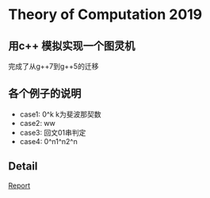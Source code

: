# Theory of Computation 2019
##  用c++ 模拟实现一个图灵机
完成了从g++7到g++5的迁移

## 各个例子的说明
+ case1: 0^k k为斐波那契数
+ case2: ww
+ case3: 回文01串判定
+ case4: 0^n1^n2^n

## Detail
[Report](./doc/report.md)